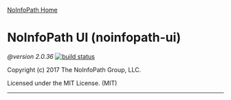 [NoInfoPath Home](http://gitlab.imginconline.com/noinfopath/noinfopath/wikis/home)

NoInfoPath UI (noinfopath-ui)
=============================================

*@version 2.0.36* [![build status](http://gitlab.imginconline.com/noinfopath/noinfopath-ui/badges/master/build.svg)](http://gitlab.imginconline.com/noinfopath/noinfopath-ui/commits/master)

Copyright (c) 2017 The NoInfoPath Group, LLC.

Licensed under the MIT License. (MIT)
___

